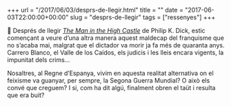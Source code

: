 +++
url = "/2017/06/03/desprs-de-llegir.html"
title = ""
date = "2017-06-03T22:00:00+00:00"
slug = "desprs-de-llegir"
tags = ["ressenyes"]
+++

📖 Després de llegir [*The Man in the High Castle*](https://en.wikipedia.org/wiki/The_Man_in_the_High_Castle) de Philip K. Dick, estic començant a veure d’una altra manera aquest maldecap del franquisme que no s’acaba mai, malgrat que el dictador va morir ja fa més de quaranta anys. Carrero Blanco, el Valle de los Caídos, els judicis i les lleis encara vigents, la impunitat dels crims…

Nosaltres, al Regne d’Espanya, vivim en aquesta realitat alternativa on el feixisme va guanyar, per sempre, la Segona Guerra Mundial? O això els convé que creguem? I si, com ha dit algú, finalment obren el taüt i resulta que era buit?
